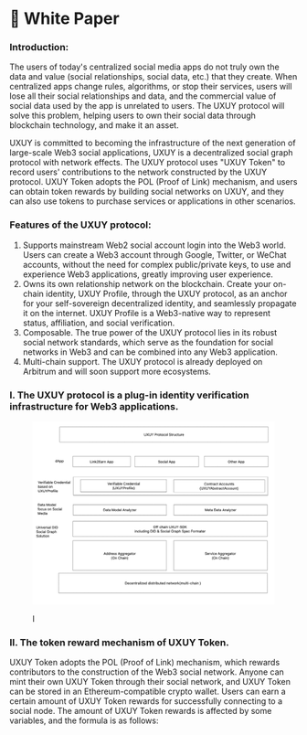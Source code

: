 # 📰 White Paper

### Introduction:



The users of today's centralized social media apps do not truly own the data and value (social relationships, social data, etc.) that they create. When centralized apps change rules, algorithms, or stop their services, users will lose all their social relationships and data, and the commercial value of social data used by the app is unrelated to users. The UXUY protocol will solve this problem, helping users to own their social data through blockchain technology, and make it an asset.

UXUY is committed to becoming the infrastructure of the next generation of large-scale Web3 social applications, UXUY is a decentralized social graph protocol with network effects. The UXUY protocol uses "UXUY Token" to record users' contributions to the network constructed by the UXUY protocol. UXUY Token adopts the POL (Proof of Link) mechanism, and users can obtain token rewards by building social networks on UXUY, and they can also use tokens to purchase services or applications in other scenarios.



### Features of the UXUY protocol:

1. Supports mainstream Web2 social account login into the Web3 world. Users can create a Web3 account through Google, Twitter, or WeChat accounts, without the need for complex public/private keys, to use and experience Web3 applications, greatly improving user experience.
2. Owns its own relationship network on the blockchain. Create your on-chain identity, UXUY Profile, through the UXUY protocol, as an anchor for your self-sovereign decentralized identity, and seamlessly propagate it on the internet. UXUY Profile is a Web3-native way to represent status, affiliation, and social verification.
3. Composable. The true power of the UXUY protocol lies in its robust social network standards, which serve as the foundation for social networks in Web3 and can be combined into any Web3 application.
4. Multi-chain support. The UXUY protocol is already deployed on Arbitrum and will soon support more ecosystems.

### I. The UXUY protocol is a plug-in identity verification infrastructure for Web3 applications.

<figure><img src="../.gitbook/assets/whitepaper_01.jpg" alt=""><figcaption><p>I</p></figcaption></figure>

### II. The token reward mechanism of UXUY Token.

UXUY Token adopts the POL (Proof of Link) mechanism, which rewards contributors to the construction of the Web3 social network. Anyone can mint their own UXUY Token through their social network, and UXUY Token can be stored in an Ethereum-compatible crypto wallet. Users can earn a certain amount of UXUY Token rewards for successfully connecting to a social node. The amount of UXUY Token rewards is affected by some variables, and the formula is as follows:
